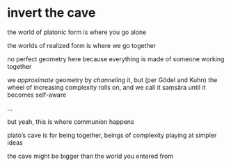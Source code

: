 # invert the cave

the world of platonic form is where you go alone

the worlds of realized form is where we go together

no perfect geometry here because everything is made of someone working together

we *approximate* geometry by *channeling* it, but (per Gödel and Kuhn) the wheel of increasing complexity rolls on, and we call it saṃsāra until it becomes self-aware

...

but yeah, this is where communion happens

plato’s cave is for being together, beings of complexity playing at simpler ideas

the cave might be bigger than the world you entered from
